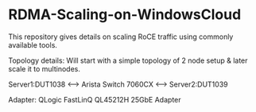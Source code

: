

# RDMA-Scaling-on-WindowsCloud
This repository gives details on scaling RoCE traffic using commonly available tools. 

Topology details: 
Will start with a simple topology of 2 node setup & later scale it to multinodes. 

Server1:DUT1038 <--> Arista Switch 7060CX <--> Server2:DUT1039

Adapter: QLogic FastLinQ QL45212H 25GbE Adapter
